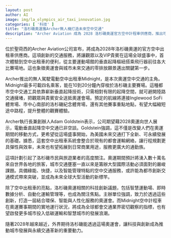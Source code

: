 ```yaml
---
layout: post
author: AI
image: img/la_olympics_air_taxi_innovation.jpg
categories: [ '科技' ]
title: "洛杉磯奧運攜Archer無人機打造未來空中交通"
description: "Archer Aviation 成為 2028 洛杉磯奧運官方空中計程車供應商，推出可零排放、具劃時代意義的電動無人空中出租車 Midnight，為觀眾與貴賓提供城市間快速穿梭的新體驗，展現智慧運輸與綠能科技的奧運創新，預計開啟都市交通新世代。"
---
```

位於聖荷西的Archer Aviation公司宣布，將成為2028年洛杉磯奧運的官方空中出租車供應商。這項創新的交通服務，將讓觀眾以及VIP貴賓在這場全球盛事中，首次體驗到空中出租車的便利，從主要運動場館的垂直起降樞紐搭乘飛行器前往各大比賽場地。這也象徵奧運會與城市未來交通的零排放願景邁出關鍵第一步。

Archer推出的無人駕駛電動空中出租車Midnight，是本次奧運空中交通的主角。Midnight最多可載四名乘客，能在10到20分鐘內穿梭於洛杉磯主要賽場。這種都市空中交通工具依靠嶄新垂直起降技術，只需相對有限的起降空間，就可避開陸路交通擁堵，把觀眾與貴賓安全送抵奧運會場。預定的航線將連接Inglewood SoFi體育場、市中心南部的洛杉磯紀念體育場，還有其他賽事重點地點，有望大幅縮短途中路程，提升整體的觀賽體驗。

Archer執行長兼創辦人Adam Goldstein表示，公司期望藉2028奧運向世人展示，電動垂直起降空中交通已非空談。Goldstein強調，這不僅是改變人們在奧運期間的移動方式，更希望從這場盛事開始，為美國未來交通打下全新、可永續發展的基礎。據悉，這套空中出租車系統會整合於現有的都會運輸網絡，讓行程規劃更具彈性與效率，未來也有望拓展到日常商業用途，服務更廣大的通勤族。

這項計劃引起了洛杉磯市民與旅遊業者的高度關注。奧運期間預計將湧入數十萬名來自世界各地的旅客，城市交通壅塞一直以來是籌辦大型國際活動必須面對的嚴峻課題。具備綠能、快捷，以及智能管理特點的空中交通服務，或許能為都市創新交通模式帶來突破，並成為未來全球大型活動的新標竿。

除了空中出租車的亮點，洛杉磯奧運相關的科技創新議題，包括智慧運動場、即時數據分析、自動化運輸管理等，也成為關注焦點。主辦單位強調，致力於透過這些創新，打造一屆結合環保、智能與人性化服務的奧運會。而Midnight空中計程車在奧運賽事期間的實地運行狀況，將成為全球都會交通業界密切觀察的指標，也有望啟發更多城市投入低碳運輸和智慧城市的發展浪潮。

隨著2028年越來越近，外界期待洛杉磯能透過這場奧運會，讓科技與創新成為推動城市發展與永續交通革新的重要動力。